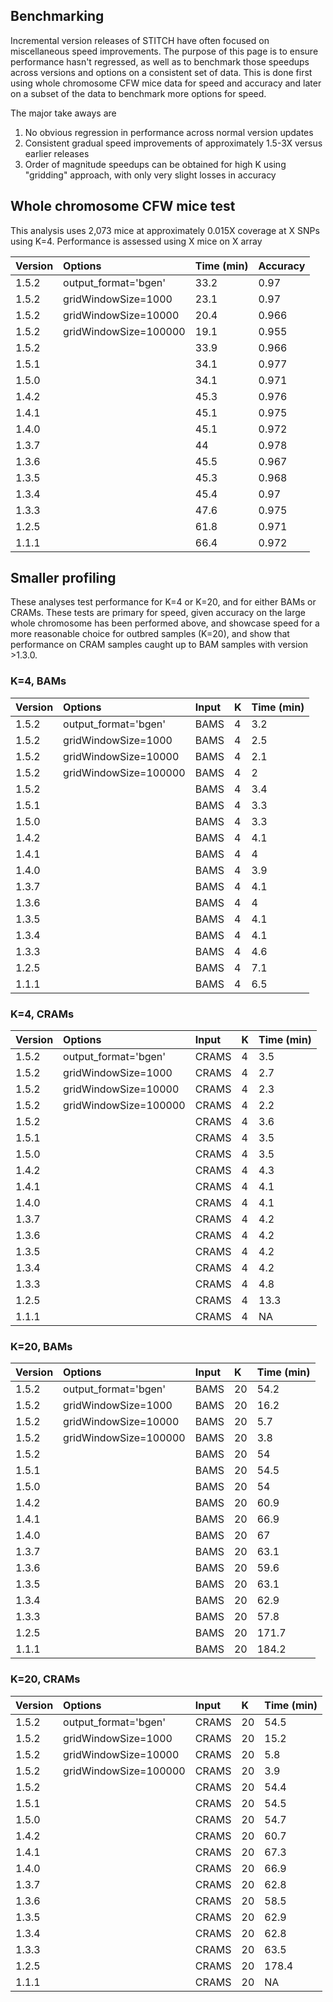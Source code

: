 
## Benchmarking

Incremental version releases of STITCH have often focused on miscellaneous speed improvements. The purpose of this page is to ensure performance hasn't regressed, as well as to benchmark those speedups across versions and options on a consistent set of data. This is done first using whole chromosome CFW mice data for speed and accuracy and later on a subset of the data to benchmark more options for speed.

The major take aways are
1. No obvious regression in performance across normal version updates
2. Consistent gradual speed improvements of approximately 1.5-3X versus earlier releases
3. Order of magnitude speedups can be obtained for high K using "gridding" approach, with only very slight losses in accuracy


## Whole chromosome CFW mice test

This analysis uses 2,073 mice at approximately 0.015X coverage at X SNPs using K=4. Performance is assessed using X mice on X array


|Version |Options                |Time (min) |Accuracy |
|:-------|:----------------------|:----------|:--------|
|1.5.2   |output_format=\'bgen\' |33.2       |0.97     |
|1.5.2   |gridWindowSize=1000    |23.1       |0.97     |
|1.5.2   |gridWindowSize=10000   |20.4       |0.966    |
|1.5.2   |gridWindowSize=100000  |19.1       |0.955    |
|1.5.2   |                       |33.9       |0.966    |
|1.5.1   |                       |34.1       |0.977    |
|1.5.0   |                       |34.1       |0.971    |
|1.4.2   |                       |45.3       |0.976    |
|1.4.1   |                       |45.1       |0.975    |
|1.4.0   |                       |45.1       |0.972    |
|1.3.7   |                       |44         |0.978    |
|1.3.6   |                       |45.5       |0.967    |
|1.3.5   |                       |45.3       |0.968    |
|1.3.4   |                       |45.4       |0.97     |
|1.3.3   |                       |47.6       |0.975    |
|1.2.5   |                       |61.8       |0.971    |
|1.1.1   |                       |66.4       |0.972    |



## Smaller profiling

These analyses test performance for K=4 or K=20, and for either BAMs or CRAMs. These tests are primary for speed, given accuracy on the large whole chromosome has been performed above, and showcase speed for a more reasonable choice for outbred samples (K=20), and show that performance on CRAM samples caught up to BAM samples with version >1.3.0.

### K=4, BAMs

|Version |Options                |Input |K  |Time (min) |
|:-------|:----------------------|:-----|:--|:----------|
|1.5.2   |output_format=\'bgen\' |BAMS  |4  |3.2        |
|1.5.2   |gridWindowSize=1000    |BAMS  |4  |2.5        |
|1.5.2   |gridWindowSize=10000   |BAMS  |4  |2.1        |
|1.5.2   |gridWindowSize=100000  |BAMS  |4  |2          |
|1.5.2   |                       |BAMS  |4  |3.4        |
|1.5.1   |                       |BAMS  |4  |3.3        |
|1.5.0   |                       |BAMS  |4  |3.3        |
|1.4.2   |                       |BAMS  |4  |4.1        |
|1.4.1   |                       |BAMS  |4  |4          |
|1.4.0   |                       |BAMS  |4  |3.9        |
|1.3.7   |                       |BAMS  |4  |4.1        |
|1.3.6   |                       |BAMS  |4  |4          |
|1.3.5   |                       |BAMS  |4  |4.1        |
|1.3.4   |                       |BAMS  |4  |4.1        |
|1.3.3   |                       |BAMS  |4  |4.6        |
|1.2.5   |                       |BAMS  |4  |7.1        |
|1.1.1   |                       |BAMS  |4  |6.5        |

### K=4, CRAMs

|Version |Options                |Input |K  |Time (min) |
|:-------|:----------------------|:-----|:--|:----------|
|1.5.2   |output_format=\'bgen\' |CRAMS |4  |3.5        |
|1.5.2   |gridWindowSize=1000    |CRAMS |4  |2.7        |
|1.5.2   |gridWindowSize=10000   |CRAMS |4  |2.3        |
|1.5.2   |gridWindowSize=100000  |CRAMS |4  |2.2        |
|1.5.2   |                       |CRAMS |4  |3.6        |
|1.5.1   |                       |CRAMS |4  |3.5        |
|1.5.0   |                       |CRAMS |4  |3.5        |
|1.4.2   |                       |CRAMS |4  |4.3        |
|1.4.1   |                       |CRAMS |4  |4.1        |
|1.4.0   |                       |CRAMS |4  |4.1        |
|1.3.7   |                       |CRAMS |4  |4.2        |
|1.3.6   |                       |CRAMS |4  |4.2        |
|1.3.5   |                       |CRAMS |4  |4.2        |
|1.3.4   |                       |CRAMS |4  |4.2        |
|1.3.3   |                       |CRAMS |4  |4.8        |
|1.2.5   |                       |CRAMS |4  |13.3       |
|1.1.1   |                       |CRAMS |4  |NA         |

### K=20, BAMs

|Version |Options                |Input |K  |Time (min) |
|:-------|:----------------------|:-----|:--|:----------|
|1.5.2   |output_format=\'bgen\' |BAMS  |20 |54.2       |
|1.5.2   |gridWindowSize=1000    |BAMS  |20 |16.2       |
|1.5.2   |gridWindowSize=10000   |BAMS  |20 |5.7        |
|1.5.2   |gridWindowSize=100000  |BAMS  |20 |3.8        |
|1.5.2   |                       |BAMS  |20 |54         |
|1.5.1   |                       |BAMS  |20 |54.5       |
|1.5.0   |                       |BAMS  |20 |54         |
|1.4.2   |                       |BAMS  |20 |60.9       |
|1.4.1   |                       |BAMS  |20 |66.9       |
|1.4.0   |                       |BAMS  |20 |67         |
|1.3.7   |                       |BAMS  |20 |63.1       |
|1.3.6   |                       |BAMS  |20 |59.6       |
|1.3.5   |                       |BAMS  |20 |63.1       |
|1.3.4   |                       |BAMS  |20 |62.9       |
|1.3.3   |                       |BAMS  |20 |57.8       |
|1.2.5   |                       |BAMS  |20 |171.7      |
|1.1.1   |                       |BAMS  |20 |184.2      |

### K=20, CRAMs

|Version |Options                |Input |K  |Time (min) |
|:-------|:----------------------|:-----|:--|:----------|
|1.5.2   |output_format=\'bgen\' |CRAMS |20 |54.5       |
|1.5.2   |gridWindowSize=1000    |CRAMS |20 |15.2       |
|1.5.2   |gridWindowSize=10000   |CRAMS |20 |5.8        |
|1.5.2   |gridWindowSize=100000  |CRAMS |20 |3.9        |
|1.5.2   |                       |CRAMS |20 |54.4       |
|1.5.1   |                       |CRAMS |20 |54.5       |
|1.5.0   |                       |CRAMS |20 |54.7       |
|1.4.2   |                       |CRAMS |20 |60.7       |
|1.4.1   |                       |CRAMS |20 |67.3       |
|1.4.0   |                       |CRAMS |20 |66.9       |
|1.3.7   |                       |CRAMS |20 |62.8       |
|1.3.6   |                       |CRAMS |20 |58.5       |
|1.3.5   |                       |CRAMS |20 |62.9       |
|1.3.4   |                       |CRAMS |20 |62.8       |
|1.3.3   |                       |CRAMS |20 |63.5       |
|1.2.5   |                       |CRAMS |20 |178.4      |
|1.1.1   |                       |CRAMS |20 |NA         |

